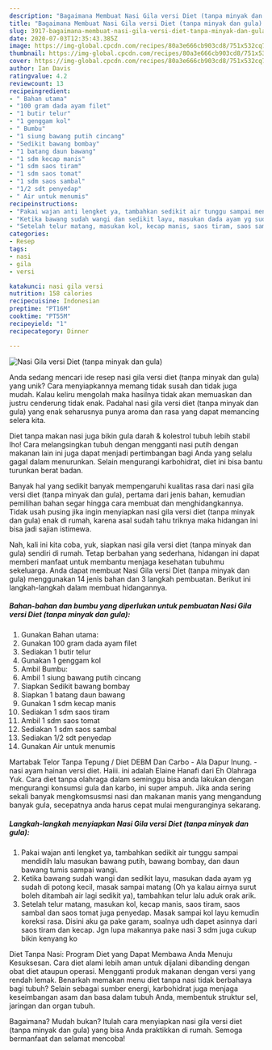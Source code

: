 ```yaml
---
description: "Bagaimana Membuat Nasi Gila versi Diet (tanpa minyak dan gula) yang Enak"
title: "Bagaimana Membuat Nasi Gila versi Diet (tanpa minyak dan gula) yang Enak"
slug: 3917-bagaimana-membuat-nasi-gila-versi-diet-tanpa-minyak-dan-gula-yang-enak
date: 2020-07-03T12:35:43.385Z
image: https://img-global.cpcdn.com/recipes/80a3e666cb903cd8/751x532cq70/nasi-gila-versi-diet-tanpa-minyak-dan-gula-foto-resep-utama.jpg
thumbnail: https://img-global.cpcdn.com/recipes/80a3e666cb903cd8/751x532cq70/nasi-gila-versi-diet-tanpa-minyak-dan-gula-foto-resep-utama.jpg
cover: https://img-global.cpcdn.com/recipes/80a3e666cb903cd8/751x532cq70/nasi-gila-versi-diet-tanpa-minyak-dan-gula-foto-resep-utama.jpg
author: Ian Davis
ratingvalue: 4.2
reviewcount: 13
recipeingredient:
- " Bahan utama"
- "100 gram dada ayam filet"
- "1 butir telur"
- "1 genggam kol"
- " Bumbu"
- "1 siung bawang putih cincang"
- "Sedikit bawang bombay"
- "1 batang daun bawang"
- "1 sdm kecap manis"
- "1 sdm saos tiram"
- "1 sdm saos tomat"
- "1 sdm saos sambal"
- "1/2 sdt penyedap"
- " Air untuk menumis"
recipeinstructions:
- "Pakai wajan anti lengket ya, tambahkan sedikit air tunggu sampai mendidih lalu masukan bawang putih, bawang bombay, dan daun bawang tumis sampai wangi."
- "Ketika bawang sudah wangi dan sedikit layu, masukan dada ayam yg sudah di potong kecil, masak sampai matang (Oh ya kalau airnya surut boleh ditambah air lagi sedikit ya), tambahkan telur lalu aduk orak arik."
- "Setelah telur matang, masukan kol, kecap manis, saos tiram, saos sambal dan saos tomat juga penyedap. Masak sampai kol layu kemudin koreksi rasa. Disini aku ga pake garam, soalnya udh dapet asinnya dari saos tiram dan kecap. Jgn lupa makannya pake nasi 3 sdm juga cukup bikin kenyang ko"
categories:
- Resep
tags:
- nasi
- gila
- versi

katakunci: nasi gila versi 
nutrition: 158 calories
recipecuisine: Indonesian
preptime: "PT16M"
cooktime: "PT55M"
recipeyield: "1"
recipecategory: Dinner

---
```



![Nasi Gila versi Diet (tanpa minyak dan gula)](https://img-global.cpcdn.com/recipes/80a3e666cb903cd8/751x532cq70/nasi-gila-versi-diet-tanpa-minyak-dan-gula-foto-resep-utama.jpg)

Anda sedang mencari ide resep nasi gila versi diet (tanpa minyak dan gula) yang unik? Cara menyiapkannya memang tidak susah dan tidak juga mudah. Kalau keliru mengolah maka hasilnya tidak akan memuaskan dan justru cenderung tidak enak. Padahal nasi gila versi diet (tanpa minyak dan gula) yang enak seharusnya punya aroma dan rasa yang dapat memancing selera kita.

Diet tanpa makan nasi juga bikin gula darah &amp; kolestrol tubuh lebih stabil lho! Cara melangsingkan tubuh dengan mengganti nasi putih dengan makanan lain ini juga dapat menjadi pertimbangan bagi Anda yang selalu gagal dalam menurunkan. Selain mengurangi karbohidrat, diet ini bisa bantu turunkan berat badan.

Banyak hal yang sedikit banyak mempengaruhi kualitas rasa dari nasi gila versi diet (tanpa minyak dan gula), pertama dari jenis bahan, kemudian pemilihan bahan segar hingga cara membuat dan menghidangkannya. Tidak usah pusing jika ingin menyiapkan nasi gila versi diet (tanpa minyak dan gula) enak di rumah, karena asal sudah tahu triknya maka hidangan ini bisa jadi sajian istimewa.


Nah, kali ini kita coba, yuk, siapkan nasi gila versi diet (tanpa minyak dan gula) sendiri di rumah. Tetap berbahan yang sederhana, hidangan ini dapat memberi manfaat untuk membantu menjaga kesehatan tubuhmu sekeluarga. Anda dapat membuat Nasi Gila versi Diet (tanpa minyak dan gula) menggunakan 14 jenis bahan dan 3 langkah pembuatan. Berikut ini langkah-langkah dalam membuat hidangannya.

<!--inarticleads1-->

##### Bahan-bahan dan bumbu yang diperlukan untuk pembuatan Nasi Gila versi Diet (tanpa minyak dan gula):

1. Gunakan  Bahan utama:
1. Gunakan 100 gram dada ayam filet
1. Sediakan 1 butir telur
1. Gunakan 1 genggam kol
1. Ambil  Bumbu:
1. Ambil 1 siung bawang putih cincang
1. Siapkan Sedikit bawang bombay
1. Siapkan 1 batang daun bawang
1. Gunakan 1 sdm kecap manis
1. Sediakan 1 sdm saos tiram
1. Ambil 1 sdm saos tomat
1. Sediakan 1 sdm saos sambal
1. Sediakan 1/2 sdt penyedap
1. Gunakan  Air untuk menumis


Martabak Telor Tanpa Tepung / Diet DEBM Dan Carbo - Ala Dapur Inung. - nasi ayam hainan versi diet. Haiii. ini adalah Elaine Hanafi dari Eh Olahraga Yuk. Cara diet tanpa olahraga dalam seminggu bisa anda lakukan dengan mengurangi konsumsi gula dan karbo, ini super ampuh. Jika anda sering sekali banyak mengkomsusmsi nasi dan makanan manis yang mengandung banyak gula, secepatnya anda harus cepat mulai menguranginya sekarang. 

<!--inarticleads2-->

##### Langkah-langkah menyiapkan Nasi Gila versi Diet (tanpa minyak dan gula):

1. Pakai wajan anti lengket ya, tambahkan sedikit air tunggu sampai mendidih lalu masukan bawang putih, bawang bombay, dan daun bawang tumis sampai wangi.
1. Ketika bawang sudah wangi dan sedikit layu, masukan dada ayam yg sudah di potong kecil, masak sampai matang (Oh ya kalau airnya surut boleh ditambah air lagi sedikit ya), tambahkan telur lalu aduk orak arik.
1. Setelah telur matang, masukan kol, kecap manis, saos tiram, saos sambal dan saos tomat juga penyedap. Masak sampai kol layu kemudin koreksi rasa. Disini aku ga pake garam, soalnya udh dapet asinnya dari saos tiram dan kecap. Jgn lupa makannya pake nasi 3 sdm juga cukup bikin kenyang ko


Diet Tanpa Nasi: Program Diet yang Dapat Membawa Anda Menuju Kesuksesan. Cara diet alami lebih aman untuk dijalani dibanding dengan obat diet ataupun operasi. Mengganti produk makanan dengan versi yang rendah lemak. Benarkah memakan menu diet tanpa nasi tidak berbahaya bagi tubuh? Selain sebagai sumber energi, karbohidrat juga menjaga keseimbangan asam dan basa dalam tubuh Anda, membentuk struktur sel, jaringan dan organ tubuh. 

Bagaimana? Mudah bukan? Itulah cara menyiapkan nasi gila versi diet (tanpa minyak dan gula) yang bisa Anda praktikkan di rumah. Semoga bermanfaat dan selamat mencoba!
